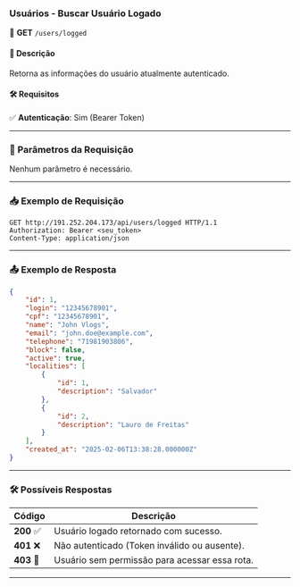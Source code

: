 ### **Usuários - Buscar Usuário Logado**  
📌 **GET** `/users/logged`  

#### **🔹 Descrição**  
Retorna as informações do usuário atualmente autenticado.  

#### **🛠️ Requisitos**  
✅ **Autenticação**: Sim (Bearer Token)  

---

### **🔄 Parâmetros da Requisição**  
Nenhum parâmetro é necessário.  

---

### **📥 Exemplo de Requisição**  
```http
GET http://191.252.204.173/api/users/logged HTTP/1.1
Authorization: Bearer <seu_token>
Content-Type: application/json
```

---

### **📤 Exemplo de Resposta**  
```json
{
    "id": 1,
    "login": "12345678901",
    "cpf": "12345678901",
    "name": "John Vlogs",
    "email": "john.doe@example.com",
    "telephone": "71981903806",
    "block": false,
    "active": true,
    "localities": [
        {
            "id": 1,
            "description": "Salvador"
        },
        {
            "id": 2,
            "description": "Lauro de Freitas"
        }
    ],
    "created_at": "2025-02-06T13:38:28.000000Z"
}
```

---

### **🛠 Possíveis Respostas**
| Código | Descrição |
|--------|----------|
| **200** ✅ | Usuário logado retornado com sucesso. |
| **401** ❌ | Não autenticado (Token inválido ou ausente). |
| **403** 🚫 | Usuário sem permissão para acessar essa rota. |

---
